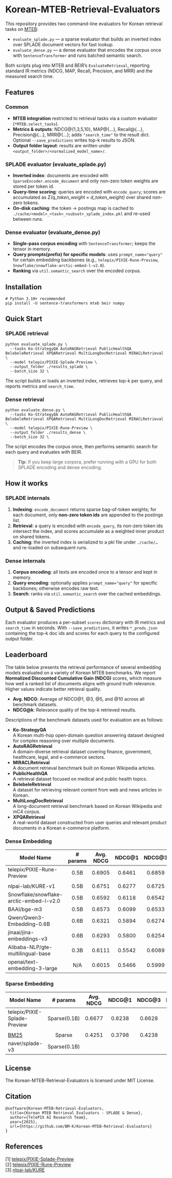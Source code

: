 # Korean-MTEB-Retrieval-Evaluators
This repository provides two command-line evaluators for Korean retrieval tasks on [MTEB](https://huggingface.co/spaces/mteb/leaderboard): <br>
- `evaluate_splade.py` — a sparse evaluator that builds an inverted index over SPLADE document vectors for fast lookup. 
- `evaluate_dense.py` — a dense evaluator that encodes the corpus once with `SentenceTransformer` and runs batched semantic search.
  
Both scripts plug into MTEB and BEIR’s `EvaluateRetrieval`, reporting standard IR metrics (NDCG, MAP, Recall, Precision, and MRR) and the measured search time.

## Features
### Common
- **MTEB integration** restricted to retrieval tasks via a custom evaluator (`*MTEB.select_tasks`). 
- **Metrics & outputs**: NDCG@{1,3,5,10}, MAP@{…}, Recall@{…}, Precision@{…}, MRR@{…}; adds `"search_time"` to the result dict. Optional `--save_predictions` writes top-k results to JSON. 
- **Output folder layout**: results are written under `<output_folder>/<normalized_model_name>/`.

### SPLADE evaluator (evaluate_splade.py)
- **Inverted index**: documents are encoded with `SparseEncoder.encode_document` and only non-zero token weights are stored per token id. 
- **Query-time scoring**: queries are encoded with `encode_query`; scores are accumulated as *Σ(q_token_weight × d_token_weight)* over shared non-zero tokens. 
- **On-disk caching**: the token → postings map is cached to `./cache/<model>_<task>_<subset>_splade_index.pkl` and re-used between runs.

### Dense evaluator (evaluate_dense.py)
- **Single-pass corpus encoding** with `SentenceTransformer`; keeps the tensor in memory.
- **Query prompts(prefix) for specific models**: uses `prompt_name="query"` for certain embedding backbones (e.g., `telepix/PIXIE-Rune-Preview`, `Snowflake/snowflake-arctic-embed-l-v2.0`).
- **Ranking** via `util.semantic_search` over the encoded corpus.

## Installation
```
# Python 3.10+ recommended
pip install -U sentence-transformers mteb beir numpy
```

## Quick Start
### SPLADE retrieval
```
python evaluate_splade.py \
  --tasks Ko-StrategyQA AutoRAGRetrieval PublicHealthQA BelebeleRetrieval XPQARetrieval MultiLongDocRetrieval MIRACLRetrieval \
  --model telepix/PIXIE-Splade-Preview \
  --output_folder ./results_splade \
  --batch_size 32 \
```
The script builds or loads an inverted index, retrieves top-k per query, and reports metrics and `search_time`. 
### Dense retrieval
```
python evaluate_dense.py \
  --tasks Ko-StrategyQA AutoRAGRetrieval PublicHealthQA BelebeleRetrieval XPQARetrieval MultiLongDocRetrieval MIRACLRetrieval \
  --model telepix/PIXIE-Rune-Preview \
  --output_folder ./results_dense \
  --batch_size 32 \
```
The script encodes the corpus once, then performs semantic search for each query and evaluates with BEIR.
> **Tip:**
> If you keep large corpora, prefer running with a GPU for both SPLADE encoding and dense encoding.

## How it works
### SPLADE internals
1. **Indexing**: `encode_document` returns sparse bag-of-token weights; for each document, only **non-zero token ids** are appended to the postings list. 
2. **Retrieval**: a query is encoded with `encode_query`, its non-zero token ids intersect the index, and scores accumulate as a weighted inner product on shared tokens. 
3. **Caching**: the inverted index is serialized to a pkl file under `./cache/…` and re-loaded on subsequent runs.
### Dense internals
1. **Corpus encoding**: all texts are encoded once to a tensor and kept in memory.
2. **Query encoding**: optionally applies `prompt_name="query"` for specific backbones; otherwise encodes raw text.
3. **Search**: ranks via `util.semantic_search` over the cached embeddings.

## Output & Saved Predictions
Each evaluator produces a per-subset `scores` dictionary with IR metrics and `search_time` in seconds. With `--save_predictions`, it writes `*_preds.json` containing the top-k doc ids and scores for each query to the configured output folder.

## Leaderboard
The table below presents the retrieval performance of several embedding models evaluated on a variety of Korean MTEB benchmarks. 
We report **Normalized Discounted Cumulative Gain (NDCG)** scores, 
which measure how well a ranked list of documents aligns with ground truth relevance. 
Higher values indicate better retrieval quality.
- **Avg. NDCG**: Average of NDCG@1, @3, @5, and @10 across all benchmark datasets.  
- **NDCG@k**: Relevance quality of the top-*k* retrieved results.

Descriptions of the benchmark datasets used for evaluation are as follows:
- **Ko-StrategyQA**  
  A Korean multi-hop open-domain question answering dataset designed for complex reasoning over multiple documents.
- **AutoRAGRetrieval**  
  A domain-diverse retrieval dataset covering finance, government, healthcare, legal, and e-commerce sectors.
- **MIRACLRetrieval**  
  A document retrieval benchmark built on Korean Wikipedia articles.
- **PublicHealthQA**  
  A retrieval dataset focused on medical and public health topics.
- **BelebeleRetrieval**  
  A dataset for retrieving relevant content from web and news articles in Korean.
- **MultiLongDocRetrieval**  
  A long-document retrieval benchmark based on Korean Wikipedia and mC4 corpus.
- **XPQARetrieval**  
  A real-world dataset constructed from user queries and relevant product documents in a Korean e-commerce platform.
  
### Dense Embedding
| Model Name | # params | Avg. NDCG | NDCG@1 | NDCG@3 | NDCG@5 | NDCG@10 |
|------|:---:|:---:|:---:|:---:|:---:|:---:|
| telepix/PIXIE-Rune-Preview | 0.5B | 0.6905 | 0.6461 | 0.6859 | 0.7063 | 0.7238 |
|  |  |  |  |  |  |  |
| nlpai-lab/KURE-v1 | 0.5B | 0.6751 | 0.6277 | 0.6725 | 0.6907 | 0.7095 |
| Snowflake/snowflake-arctic-embed-l-v2.0 | 0.5B | 0.6592 | 0.6118 | 0.6542 | 0.6759 | 0.6949 |
| BAAI/bge-m3 | 0.5B | 0.6573 | 0.6099 | 0.6533 | 0.6732 | 0.6930 |
| Qwen/Qwen3-Embedding-0.6B | 0.6B | 0.6321 | 0.5894 | 0.6274 | 0.6455 | 0.6662 |
| jinaai/jina-embeddings-v3 | 0.6B | 0.6293 | 0.5800 | 0.6254 | 0.6456 | 0.6665 |
| Alibaba-NLP/gte-multilingual-base | 0.3B | 0.6111 | 0.5542 | 0.6089 | 0.6302 | 0.6511 |
| openai/text-embedding-3-large | N/A | 0.6015 | 0.5466 | 0.5999 | 0.6187 | 0.6409 |

### Sparse Embedding
| Model Name | # params | Avg. NDCG | NDCG@1 | NDCG@3 | NDCG@5 | NDCG@10 |
|------|:---:|:---:|:---:|:---:|:---:|:---:|
| telepix/PIXIE-Splade-Preview | Sparse(0.1B) | 0.6677 | 0.6238 | 0.6628 | 0.6831 | 0.7009 |
|  |  |  |  |  |  |  |
| [BM25](https://github.com/xhluca/bm25s) | Sparse | 0.4251 | 0.3798 | 0.4238 | 0.4400 | 0.4566 |
| naver/splade-v3 | Sparse(0.1B) |  |  |  |  |  |

## License
The Korean-MTEB-Retrieval-Evaluators is licensed under MIT License.

## Citation
```
@software{Korean-MTEB-Retrieval-Evaluators,
  title={Korean MTEB Retrieval Evaluators - SPLADE & Dense},
  author={TelePIX AI Research Team},
  year={2025},
  url={https://github.com/BM-K/Korean-MTEB-Retrieval-Evaluators}
}
```

## References
[1] [telepix/PIXIE-Splade-Preview](https://huggingface.co/telepix/PIXIE-Splade-Preview) <br>
[2] [telepix/PIXIE-Rune-Preview](https://huggingface.co/telepix/PIXIE-Rune-Preview) <br>
[3] [nlpai-lab/KURE](https://github.com/nlpai-lab/KURE) <br>
